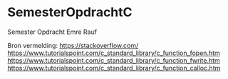 # SemesterOpdrachtC
Semester Opdracht Emre Rauf

Bron vermelding:
https://stackoverflow.com/
https://www.tutorialspoint.com/c_standard_library/c_function_fopen.htm
https://www.tutorialspoint.com/c_standard_library/c_function_fwrite.htm
https://www.tutorialspoint.com/c_standard_library/c_function_calloc.htm
